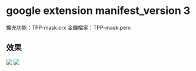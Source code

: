# google extension manifest_version 3

擴充功能：TPP-mask.crx
金鑰檔案：TPP-mask.pem

## 效果

![](https://hackmd.io/_uploads/SJTsb1x_3.png)
![](https://hackmd.io/_uploads/H1xnZkl_n.png)
